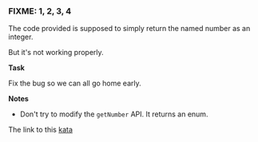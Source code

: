 ### FIXME: 1, 2, 3, 4

The code provided is supposed to simply return the named number as an integer.  

But it's not working properly.  

**Task**  

Fix the bug so we can all go home early.  

**Notes**  
* Don't try to modify the `getNumber` API. It returns an enum.  

The link to this [kata](https://www.codewars.com/kata/fixme-1-2-3-4/java)
